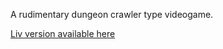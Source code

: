A rudimentary dungeon crawler type videogame.

[Liv version available here](https://thatindividual.github.io/DungeonCrawler/)